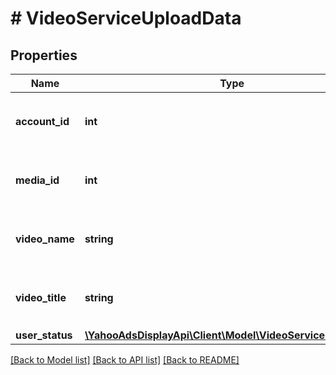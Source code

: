# # VideoServiceUploadData

## Properties

Name | Type | Description | Notes
------------ | ------------- | ------------- | -------------
**account_id** | **int** | &lt;div lang&#x3D;\&quot;ja\&quot;&gt;アカウントID&lt;/div&gt; &lt;div lang&#x3D;\&quot;en\&quot;&gt;Account ID&lt;/div&gt; | [optional]
**media_id** | **int** | &lt;div lang&#x3D;\&quot;ja\&quot;&gt;メディアID&lt;/div&gt; &lt;div lang&#x3D;\&quot;en\&quot;&gt;Media ID&lt;/div&gt; | [optional]
**video_name** | **string** | &lt;div lang&#x3D;\&quot;ja\&quot;&gt;実ファイル名&lt;/div&gt; &lt;div lang&#x3D;\&quot;en\&quot;&gt;File name&lt;/div&gt; | [optional]
**video_title** | **string** | &lt;div lang&#x3D;\&quot;ja\&quot;&gt;ビデオ名&lt;/div&gt; &lt;div lang&#x3D;\&quot;en\&quot;&gt;Video title&lt;/div&gt; | [optional]
**user_status** | [**\YahooAdsDisplayApi\Client\Model\VideoServiceUserStatus**](VideoServiceUserStatus.md) |  | [optional]

[[Back to Model list]](../../README.md#models) [[Back to API list]](../../README.md#endpoints) [[Back to README]](../../README.md)
